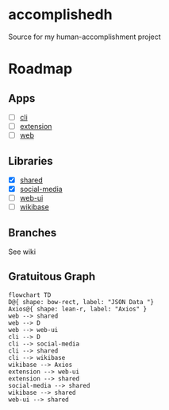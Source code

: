 # accomplishedh

Source for my human-accomplishment project

# Roadmap

## Apps

- [ ] [cli](/apps/cli/README.md)
- [ ] [extension](/apps/extension/README.md)
- [ ] [web](/apps/web/README.md)

## Libraries

- [x] [shared](/libraries/shared/README.md)
- [x] [social-media](/libraries/social-media/README.md)
- [ ] [web-ui](/libraries/web-ui/README.md)
- [ ] [wikibase](/libraries/wikibase/README.md)

## Branches

See wiki

## Gratuitous Graph

```mermaid
flowchart TD
D@{ shape: bow-rect, label: "JSON Data "}
Axios@{ shape: lean-r, label: "Axios" }
web --> shared
web --> D
web --> web-ui
cli --> D
cli --> social-media
cli --> shared
cli --> wikibase
wikibase --> Axios
extension --> web-ui
extension --> shared
social-media --> shared
wikibase --> shared
web-ui --> shared

```
